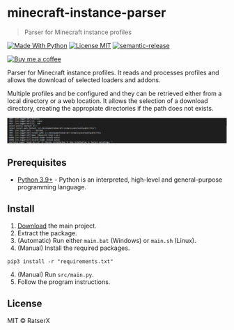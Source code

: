 # minecraft-instance-parser

> Parser for Minecraft instance profiles

[![Made With Python](https://img.shields.io/badge/Made%20with-Python-1f425f.svg)](https://www.python.org/)
[![License MIT](https://img.shields.io/github/license/Naereen/StrapDown.js.svg)](https://github.com/RatserX/minecraft-instance-parse/blob/main/LICENSE)
[![semantic-release](https://img.shields.io/badge/%20%20%F0%9F%93%A6%F0%9F%9A%80-semantic--release-e10079.svg)](https://github.com/semantic-release/semantic-release)

[![Buy me a coffee](https://www.buymeacoffee.com/assets/img/guidelines/download-assets-sm-2.svg)](https://www.buymeacoffee.com/Ratser)

Parser for Minecraft instance profiles. It reads and processes profiles and allows the download of selected loaders and addons.

Multiple profiles and be configured and they can be retrieved either from a local directory or a web location. It allows the selection of a download directory, creating the appropiate directories if the path does not exists.

![Minecraft Instance Parse](https://raw.githubusercontent.com/RatserX/ratserx.github.io/master/public/images/minecraft-instance-parse.gif)

## Prerequisites

* [Python 3.9+](https://www.python.org/ftp/python/3.9.1/python-3.9.1-amd64.exe) - Python is an interpreted, high-level and general-purpose programming language.

## Install
1. [Download](https://github.com/RatserX/minecraft-instance-parse/archive/main.zip) the main project.
2. Extract the package.
3. (Automatic) Run either `main.bat` (Windows) or `main.sh` (Linux).
3. (Manual) Install the required packages.
```shell
pip3 install -r "requirements.txt"
```
4. (Manual) Run `src/main.py`.
3. Follow the program instructions.

## License

MIT © RatserX
